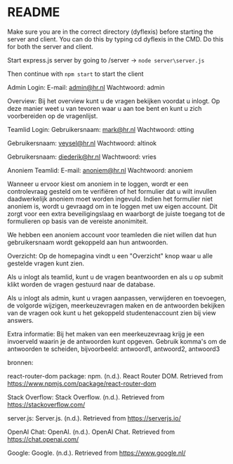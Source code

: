 <h1> README </h1>

Make sure you are in the correct directory (dyflexis) before starting the server and client.
You can do this by typing cd dyflexis in the CMD. Do this for both the server and client.

Start express.js server by going to /server -> `node server\server.js`

Then continue with `npm start` to start the client

Admin Login:
E-mail: admin@hr.nl
Wachtwoord: admin

Overview:
Bij het overview kunt u de vragen bekijken voordat u inlogt. Op deze manier weet u van tevoren waar u aan toe bent en kunt u zich voorbereiden op de vragenlijst.

Teamlid Login:
Gebruikersnaam: mark@hr.nl
Wachtwoord: otting

Gebruikersnaam: veysel@hr.nl
Wachtwoord: altinok

Gebruikersnaam: diederik@hr.nl
Wachtwoord: vries

Anoniem Teamlid:
E-mail: anoniem@hr.nl
Wachtwoord: anoniem

Wanneer u ervoor kiest om anoniem in te loggen, wordt er een controlevraag gesteld om te verifiëren of het formulier dat u wilt invullen daadwerkelijk anoniem moet worden ingevuld. Indien het formulier niet anoniem is, wordt u gevraagd om in te loggen met uw eigen account. Dit zorgt voor een extra beveiligingslaag en waarborgt de juiste toegang tot de formulieren op basis van de vereiste anonimiteit.

We hebben een anoniem account voor teamleden die niet willen dat hun gebruikersnaam wordt gekoppeld aan hun antwoorden.

Overzicht:
Op de homepagina vindt u een "Overzicht" knop waar u alle gestelde vragen kunt zien.

Als u inlogt als teamlid, kunt u de vragen beantwoorden en als u op submit klikt worden de vragen gestuurd naar de database.

Als u inlogt als admin, kunt u vragen aanpassen, verwijderen en toevoegen, de volgorde wijzigen, meerkeuzevragen maken en de antwoorden bekijken van de vragen ook kunt u het gekoppeld studentenaccount zien bij view answers.

Extra informatie:
Bij het maken van een meerkeuzevraag krijg je een invoerveld waarin je de antwoorden kunt opgeven. Gebruik komma's om de antwoorden te scheiden, bijvoorbeeld: antwoord1, antwoord2, antwoord3

bronnen:

react-router-dom package:
npm. (n.d.). React Router DOM. Retrieved from https://www.npmjs.com/package/react-router-dom

Stack Overflow:
Stack Overflow. (n.d.). Retrieved from https://stackoverflow.com/

server.js:
Server.js. (n.d.). Retrieved from https://serverjs.io/

OpenAI Chat:
OpenAI. (n.d.). OpenAI Chat. Retrieved from https://chat.openai.com/

Google:
Google. (n.d.). Retrieved from https://www.google.nl/
